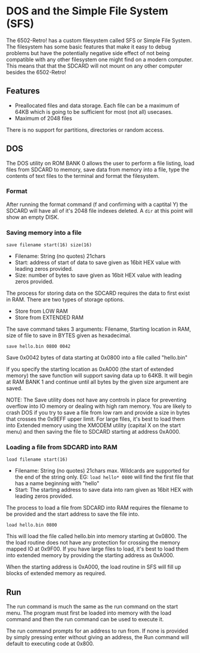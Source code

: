 # DOS and the Simple File System (SFS)

The 6502-Retro! has a custom filesystem called SFS or Simple File System.  The
filesystem has some basic features that make it easy to debug problems but have
the potentially negative side effect of not being compatible with any other
filesystem one might find on a modern computer.  This means that that the SDCARD
will not mount on any other computer besides the 6502-Retro!

## Features

- Preallocated files and data storage.  Each file can be a maximum of 64KB
  which is going to be sufficient for most (not all) usecases.
- Maximum of 2048 files

There is no support for partitions, directories or random access.

## DOS

The DOS utility on ROM BANK 0 allows the user to perform a file listing, load
files from SDCARD to memory, save data from memory into a file, type the
contents of text files to the terminal and format the filesystem.

### Format

After running the format command (f and confirming with a captital Y) the SDCARD
will have all of it's 2048 file indexes deleted.  A `dir` at this point will
show an empty DISK.

### Saving memory into a file

```
save filename start(16) size(16)
```

- Filename: String (no quotes) 21chars
- Start: address of start of data to save given as 16bit HEX value with leading
  zeros provided.
- Size: number of bytes to save given as 16bit HEX value with leading zeros
  provided.

The process for storing data on the SDCARD requires the data to first exist in
RAM.  There are two types of storage options.

- Store from LOW RAM
- Store from EXTENDED RAM

The save command takes 3 arguments:  Filename, Starting location in RAM, size of
file to save in BYTES given as hexadecimal.

```
save hello.bin 0800 0042
```

Save 0x0042 bytes of data starting at 0x0800 into a file called "hello.bin"

If you specify the starting location as 0xA000 (the start of extended memory)
the save function will support saving data up to 64KB.  It will begin at RAM
BANK 1 and continue until all bytes by the given size argument are saved.

NOTE: The Save utility does not have any controls in place for preventing
overflow into IO memory or dealing with high ram memory.  You are likely to
crash DOS if you try to save a file from low ram and provide a size in bytes
that crosses the 0x9EFF upper limit.  For large files, it's best to load them
into Extended memory using the XMODEM utility (capital X on the start menu) and
then saving the file to SDCARD starting at address 0xA000.

### Loading a file from SDCARD into RAM

```
load filename start(16)
```

- Filename: String (no quotes) 21chars max.  Wildcards are supported for the end
  of the string only.  EG: `load hello* 0800` will find the first file that has
  a name beginning with "hello"
- Start: The starting address to save data into ram given as 16bit HEX with
  leading zeros provided.

The process to load a file from SDCARD into RAM requires the filename to be
provided and the start address to save the file into.

```
load hello.bin 0800
```

This will load the file called hello.bin into memory starting at 0x0800.  The
the load routine does not have any protection for crossing the memory mapped IO
at 0x9F00.  If you have large files to load, it's best to load them into
extended memory by providing the starting address as 0xA000.

When the starting address is 0xA000, the load routine in SFS will fill up blocks
of extended memory as required.

## Run

The run command is much the same as the run command on the start menu.  The
program must first be loaded into memory with the load command and then the run
command can be used to execute it.

The run command prompts for an address to run from.  If none is provided by
simply pressing enter without giving an address, the Run command will default to
executing code at 0x800.

